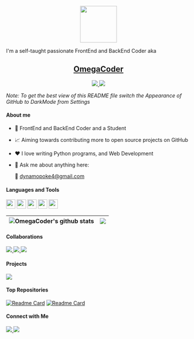 <p align="center">
 <img width="100px" src="https://github.com/AdityaCodes45/AdityaCodes45/blob/beb9ffd580424d3b13d818fc4592d52c9883a679/Assets/IMG_20210706_144255-removebg.png"/>
<br />

I'm a self-taught passionate FrontEnd and BackEnd Coder aka
<p align="center">
  <a href="https://github.com/OmegaCoder01">
    <h2 align="center">OmegaCoder</h2>
  </a>
</p> 

<p align="center">
<a href="https://github.com/OmegaCoder01">
      <img src="https://img.shields.io/badge/-Omega%20%E2%86%92-gray.svg?colorA=655BE1&colorB=4F44D6&logo=GitHub&style=for-the-badge"/>
    </a>
    <a href="https://www.gitpod.io">
      <img src="https://img.shields.io/badge/-Coder%20%E2%86%92-gray.svg?colorA=61c265&colorB=4CAF50&logo=YouTube&logoColor=white&style=for-the-badge"/>
    </a>
  </p>

*Note: To get the best view of this README file switch the Appearance of GitHub to DarkMode from Settings*

#### About me

- 💼 FrontEnd and BackEnd Coder and a Student

- 📈 Aiming towards contributing more to open source projects on GitHub

- ❤️ I love writing Python programs, and Web Development

- 💬 Ask me about anything here:

  📧 dynamopoke4@gmail.com

#### Languages and Tools

<code><img height="25" src=""></code>
<code><img height="25" src=""></code>
<code><img height="25" src=""></code>
<code><img height="25" src=""></code>
<code><img height="25" src=""></code>

| <img align="center" src="https://github-readme-stats.vercel.app/api?username=OmegaCoder01&show_icons=true&include_all_commits=true&bg_color=22272D&theme=github_dark&hide_border=true" alt="OmegaCoder's github stats" /></a> | <img align="center" src="https://github-readme-stats.vercel.app/api/top-langs/?username=OmegaCoder01&layout=compact&theme=github_dark&bg_color=22272D&hide_border=true" /></a> |
| ------------- | ------------- |

#### Collaborations

<p align="left">
<a href="https://code.visualstudio.com/">
      <img src="https://img.shields.io/badge/Supported%20by-VSCode%20%E2%86%92-gray.svg?colorA=2c333b&colorB=4F44D6&logo=Visual Studio Code&style=for-the-badge"/>
    </a>
    <a href="https://www.gitpod.io">
      <img src="https://img.shields.io/badge/Supported%20by-GitPod.io%20%E2%86%92-gray.svg?colorA=2c333b&colorB=FF8E2B&logo=GITPOD&logoColor=white&style=for-the-badge"/>
    </a>
<a href="https://github.com/AdityaCodes45">
      <img src="https://img.shields.io/badge/Supported%20by-Github.com%20%E2%86%92-gray.svg?colorA=2c333b&colorB=4CAF50&logo=GIThub&style=for-the-badge"/>
    </a>
  </p>

#### Projects

<p align="left">
<a href="">
      <img src="https://img.shields.io/badge/Advanced%20V1.0-Alexa%20%E2%86%92-gray.svg?colorA=2c333b&colorB=4F44D6&logo=Amazon Alexa&style=for-the-badge"/>
    </a>
    </p>

#### Top Repositories

[![Readme Card](https://github-readme-stats.vercel.app/api/pin/?username=OmegaCoder01&repo=&theme=github_dark&bg_color=22272D&show_owner=true)](https://github.com/OmegaCoder01/)
[![Readme Card](https://github-readme-stats.vercel.app/api/pin/?username=OmegaCoder01&repo=&theme=github_dark&bg_color=22272D&show_owner=true)](https://github.com/OmegaCoder01/)
<br>

#### Connect with Me
<p align="left">
<a href="https://code.visualstudio.com/">
      <img src="https://img.shields.io/badge/Connected -Twitter%20%E2%86%92-gray.svg?colorA=2c333b&colorB=4F44D6&logo=Twitter&style=for-the-badge"/>
    </a>
<a href="https://github.com/AdityaCodes45">
      <img src="https://img.shields.io/badge/Connected -Patreon%20%E2%86%92-gray.svg?colorA=2c333b&colorB=4CAF50&logo=Patreon&style=for-the-badge"/>
    </a>
  </p>


<!---
AdityaCodes45/AdityaCodes45 is a ✨ special ✨ repository because its `README.md` (this file) appears on your GitHub profile.
You can click the Preview link to take a look at your changes.
--->

